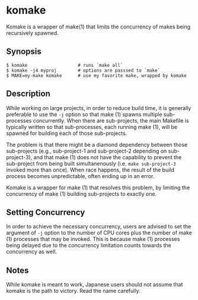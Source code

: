 # komake

Komake is a wrapper of make(1) that limits the concurrency of makes being recursively spawned.

## Synopsis

```
$ komake                   # runs `make all`
$ komake -j4 myproj        # options are passsed to `make`
$ MAKE=my-make komake      # use my favorite make, wrapped by komake
```

## Description

While working on large projects, in order to reduce build time, it is generally preferable to use the `-j` option so that make (1) spawns multiple sub-processes concurrently. When there are sub-projects, the main Makefile is typically written so that sub-processes, each running make (1), will be spawned 
for building each of those sub-projects.

The problem is that there might be a diamond dependency between those sub-projects (e.g., sub-project-1 and sub-project-2 depending on sub-project-3), and that make (1) does not have the capability to prevent the sub-project from being built simultanenously (i.e. `make sub-project-3` invoked more than once). When race happens, the result of the build process becomes unpredictable, often ending up in an error.

Komake is a wrapper for make (1) that resolves this problem, by limiting the concurrency of make (1) building sub-projects to exactly one.

## Setting Concurrency

In order to achieve the necessary concurrency, users are advised to set the argument of `-j` option to the number of CPU cores plus the number of make (1) processes that may be invoked. This is because make (1) processes being delayed due to the concurrency limitation counts towards the concurrency as well.

## Notes

While komake is meant to work, Japanese users should not assume that komake is the path to victory. Read the name carefully.
